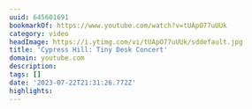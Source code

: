 ```yaml
---
uuid: 645601691
bookmarkOf: https://www.youtube.com/watch?v=tUApO77uUUk
category: video
headImage: https://i.ytimg.com/vi/tUApO77uUUk/sddefault.jpg
title: 'Cypress Hill: Tiny Desk Concert'
domain: youtube.com
description: 
tags: []
date: '2023-07-22T21:31:26.772Z'
highlights: 
---
```




